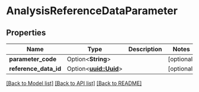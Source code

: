 # AnalysisReferenceDataParameter

## Properties

Name | Type | Description | Notes
------------ | ------------- | ------------- | -------------
**parameter_code** | Option<**String**> |  | [optional]
**reference_data_id** | Option<[**uuid::Uuid**](uuid::Uuid.md)> |  | [optional]

[[Back to Model list]](../README.md#documentation-for-models) [[Back to API list]](../README.md#documentation-for-api-endpoints) [[Back to README]](../README.md)



